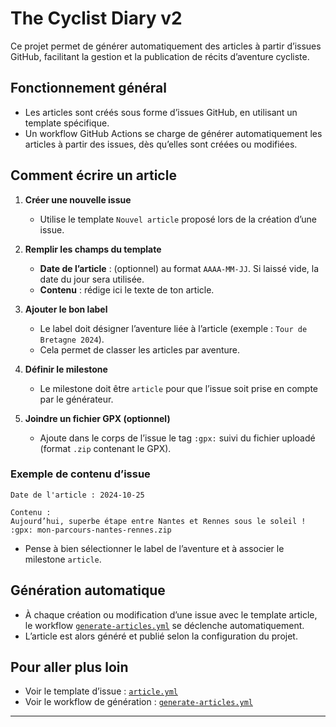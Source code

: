 # The Cyclist Diary v2

Ce projet permet de générer automatiquement des articles à partir d’issues GitHub, facilitant la gestion et la publication de récits d’aventure cycliste.

## Fonctionnement général

- Les articles sont créés sous forme d’issues GitHub, en utilisant un template spécifique.
- Un workflow GitHub Actions se charge de générer automatiquement les articles à partir des issues, dès qu’elles sont créées ou modifiées.

## Comment écrire un article

1. **Créer une nouvelle issue**
   - Utilise le template `Nouvel article` proposé lors de la création d’une issue.

2. **Remplir les champs du template**
   - **Date de l’article** : (optionnel) au format `AAAA-MM-JJ`. Si laissé vide, la date du jour sera utilisée.
   - **Contenu** : rédige ici le texte de ton article.

3. **Ajouter le bon label**
   - Le label doit désigner l’aventure liée à l’article (exemple : `Tour de Bretagne 2024`).
   - Cela permet de classer les articles par aventure.

4. **Définir le milestone**
   - Le milestone doit être `article` pour que l’issue soit prise en compte par le générateur.

5. **Joindre un fichier GPX (optionnel)**
   - Ajoute dans le corps de l’issue le tag `:gpx:` suivi du fichier uploadé (format `.zip` contenant le GPX).

### Exemple de contenu d’issue

```
Date de l'article : 2024-10-25

Contenu :
Aujourd’hui, superbe étape entre Nantes et Rennes sous le soleil !  
:gpx: mon-parcours-nantes-rennes.zip
```

- Pense à bien sélectionner le label de l’aventure et à associer le milestone `article`.

## Génération automatique

- À chaque création ou modification d’une issue avec le template article, le workflow [`generate-articles.yml`](.github/workflows/generate-articles.yml) se déclenche automatiquement.
- L’article est alors généré et publié selon la configuration du projet.

## Pour aller plus loin

- Voir le template d’issue : [`article.yml`](.github/ISSUE_TEMPLATE/article.yml)
- Voir le workflow de génération : [`generate-articles.yml`](.github/workflows/generate-articles.yml)

---